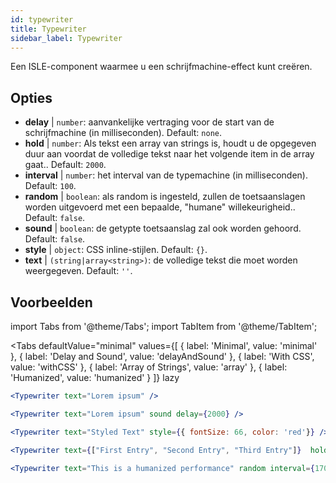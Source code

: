 ```yaml
---
id: typewriter 
title: Typewriter
sidebar_label: Typewriter
---
```


Een ISLE-component waarmee u een schrijfmachine-effect kunt creëren.

## Opties

* __delay__ | `number`: aanvankelijke vertraging voor de start van de schrijfmachine (in milliseconden). Default: `none`.
* __hold__ | `number`: Als tekst een array van strings is, houdt u de opgegeven duur aan voordat de volledige tekst naar het volgende item in de array gaat.. Default: `2000`.
* __interval__ | `number`: het interval van de typemachine (in milliseconden). Default: `100`.
* __random__ | `boolean`: als random is ingesteld, zullen de toetsaanslagen worden uitgevoerd met een bepaalde, "humane" willekeurigheid.. Default: `false`.
* __sound__ | `boolean`: de getypte toetsaanslag zal ook worden gehoord. Default: `false`.
* __style__ | `object`: CSS inline-stijlen. Default: `{}`.
* __text__ | `(string|array<string>)`: de volledige tekst die moet worden weergegeven. Default: `''`.


## Voorbeelden

import Tabs from '@theme/Tabs';
import TabItem from '@theme/TabItem';

<Tabs
    defaultValue="minimal"
    values={[
        { label: 'Minimal', value: 'minimal' },
        { label: 'Delay and Sound', value: 'delayAndSound' },
        { label: 'With CSS', value: 'withCSS' },
        { label: 'Array of Strings', value: 'array' },
        { label: 'Humanized', value: 'humanized' }
    ]}
    lazy
>

<TabItem value="minimal">

```jsx live
<Typewriter text="Lorem ipsum" />
```

</TabItem>

<TabItem value="delayAndSound">

```jsx live
<Typewriter text="Lorem ipsum" sound delay={2000} />
```

</TabItem>

<TabItem value="withCSS">

```jsx live
<Typewriter text="Styled Text" style={{ fontSize: 66, color: 'red'}} />
```

</TabItem>

<TabItem value="array">

```jsx live
<Typewriter text={["First Entry", "Second Entry", "Third Entry"]}  hold={2000} />
```

</TabItem>

<TabItem value="humanized">

```jsx live
<Typewriter text="This is a humanized performance" random interval={170} />
```

</TabItem>

</Tabs>

